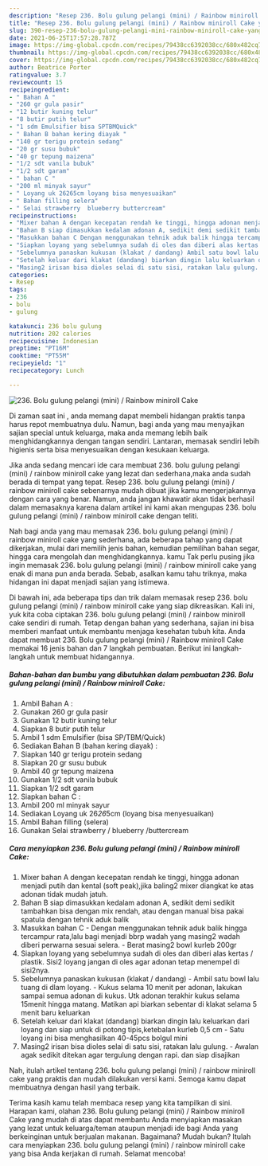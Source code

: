 ```yaml
---
description: "Resep 236. Bolu gulung pelangi (mini) / Rainbow miniroll Cake yang lezat dan Mudah Dibuat"
title: "Resep 236. Bolu gulung pelangi (mini) / Rainbow miniroll Cake yang lezat dan Mudah Dibuat"
slug: 390-resep-236-bolu-gulung-pelangi-mini-rainbow-miniroll-cake-yang-lezat-dan-mudah-dibuat
date: 2021-06-25T17:57:28.787Z
image: https://img-global.cpcdn.com/recipes/79438cc6392038cc/680x482cq70/236-bolu-gulung-pelangi-mini-rainbow-miniroll-cake-foto-resep-utama.jpg
thumbnail: https://img-global.cpcdn.com/recipes/79438cc6392038cc/680x482cq70/236-bolu-gulung-pelangi-mini-rainbow-miniroll-cake-foto-resep-utama.jpg
cover: https://img-global.cpcdn.com/recipes/79438cc6392038cc/680x482cq70/236-bolu-gulung-pelangi-mini-rainbow-miniroll-cake-foto-resep-utama.jpg
author: Beatrice Porter
ratingvalue: 3.7
reviewcount: 15
recipeingredient:
- " Bahan A "
- "260 gr gula pasir"
- "12 butir kuning telur"
- "8 butir putih telur"
- "1 sdm Emulsifier bisa SPTBMQuick"
- " Bahan B bahan kering diayak "
- "140 gr terigu protein sedang"
- "20 gr susu bubuk"
- "40 gr tepung maizena"
- "1/2 sdt vanila bubuk"
- "1/2 sdt garam"
- " bahan C "
- "200 ml minyak sayur"
- " Loyang uk 26265cm loyang bisa menyesuaikan"
- " Bahan filling selera"
- " Selai strawberry  blueberry buttercream"
recipeinstructions:
- "Mixer bahan A dengan kecepatan rendah ke tinggi, hingga adonan menjadi putih dan kental (soft peak),jika baling2 mixer diangkat ke atas adonan tidak mudah jatuh."
- "Bahan B siap dimasukkan kedalam adonan A, sedikit demi sedikit tambahkan bisa dengan mix rendah, atau dengan manual bisa pakai spatula dengan tehnik aduk balik"
- "Masukkan bahan C Dengan menggunakan tehnik aduk balik hingga tercampur rata,lalu bagi menjadi bbrp wadah yang masing2 wadah diberi perwarna sesuai selera.  Berat masing2 bowl kurleb 200gr"
- "Siapkan loyang yang sebelumnya sudah di oles dan diberi alas kertas / plastik. Sisi2 loyang jangan di oles agar adonan tetap menempel di sisi2nya."
- "Sebelumnya panaskan kukusan (klakat / dandang) Ambil satu bowl lalu tuang di dlam loyang. Kukus selama 10 menit per adonan, lakukan sampai semua adonan di kukus. Utk adonan terakhir kukus selama 15menit hingga matang. Matikan api biarkan sebentar di klakat selama 5 menit baru keluarkan"
- "Setelah keluar dari klakat (dandang) biarkan dingin lalu keluarkan dari loyang dan siap untuk di potong tipis,ketebalan kurleb 0,5 cm Satu loyang ini bisa menghasilkan 40-45pcs bolgul mini"
- "Masing2 irisan bisa dioles selai di satu sisi, ratakan lalu gulung.  Awalan agak sedikit ditekan agar tergulung dengan rapi. dan siap disajikan"
categories:
- Resep
tags:
- 236
- bolu
- gulung

katakunci: 236 bolu gulung 
nutrition: 202 calories
recipecuisine: Indonesian
preptime: "PT16M"
cooktime: "PT55M"
recipeyield: "1"
recipecategory: Lunch

---
```



![236. Bolu gulung pelangi (mini) / Rainbow miniroll Cake](https://img-global.cpcdn.com/recipes/79438cc6392038cc/680x482cq70/236-bolu-gulung-pelangi-mini-rainbow-miniroll-cake-foto-resep-utama.jpg)

Di zaman  saat ini , anda memang dapat membeli hidangan praktis tanpa harus repot membuatnya dulu. Namun, bagi anda yang mau menyajikan sajian special untuk keluarga, maka anda memang lebih baik menghidangkannya dengan tangan sendiri. Lantaran, memasak sendiri lebih higienis serta bisa menyesuaikan dengan kesukaan keluarga.

Jika anda sedang mencari ide cara membuat 236. bolu gulung pelangi (mini) / rainbow miniroll cake yang lezat dan sederhana,maka anda sudah berada di tempat yang tepat. Resep 236. bolu gulung pelangi (mini) / rainbow miniroll cake  sebenarnya mudah dibuat jika kamu mengerjakannya dengan cara yang benar. Namun, anda jangan khawatir akan tidak berhasil dalam memasaknya 
karena dalam artikel ini kami akan mengupas 236. bolu gulung pelangi (mini) / rainbow miniroll cake dengan teliti.  



Nah bagi anda yang mau memasak 236. bolu gulung pelangi (mini) / rainbow miniroll cake yang sederhana, ada beberapa tahap yang dapat dikerjakan, mulai dari memilih jenis bahan, kemudian pemilihan bahan segar, hingga cara mengolah dan menghidangkannya. kamu Tak perlu pusing jika ingin memasak 236. bolu gulung pelangi (mini) / rainbow miniroll cake yang enak di mana pun anda berada. Sebab, asalkan kamu  tahu triknya, maka hidangan ini dapat menjadi sajian yang istimewa.

Di bawah ini, ada beberapa tips dan trik dalam memasak resep 236. bolu gulung pelangi (mini) / rainbow miniroll cake yang siap dikreasikan. Kali ini, yuk kita coba ciptakan 236. bolu gulung pelangi (mini) / rainbow miniroll cake sendiri di rumah. Tetap dengan bahan yang sederhana, sajian ini bisa memberi manfaat untuk membantu menjaga kesehatan tubuh kita. Anda dapat membuat 236. Bolu gulung pelangi (mini) / Rainbow miniroll Cake memakai 16 jenis bahan dan 7 langkah pembuatan. Berikut ini langkah-langkah untuk membuat hidangannya.

<!--inarticleads1-->

##### Bahan-bahan dan bumbu yang dibutuhkan dalam pembuatan 236. Bolu gulung pelangi (mini) / Rainbow miniroll Cake:

1. Ambil  Bahan A :
1. Gunakan 260 gr gula pasir
1. Gunakan 12 butir kuning telur
1. Siapkan 8 butir putih telur
1. Ambil 1 sdm Emulsifier (bisa SP/TBM/Quick)
1. Sediakan  Bahan B (bahan kering diayak) :
1. Siapkan 140 gr terigu protein sedang
1. Siapkan 20 gr susu bubuk
1. Ambil 40 gr tepung maizena
1. Gunakan 1/2 sdt vanila bubuk
1. Siapkan 1/2 sdt garam
1. Siapkan  bahan C :
1. Ambil 200 ml minyak sayur
1. Sediakan  Loyang uk 26*26*5cm (loyang bisa menyesuaikan)
1. Ambil  Bahan filling (selera)
1. Gunakan  Selai strawberry / blueberry /buttercream




<!--inarticleads2-->

##### Cara menyiapkan 236. Bolu gulung pelangi (mini) / Rainbow miniroll Cake:

1. Mixer bahan A dengan kecepatan rendah ke tinggi, hingga adonan menjadi putih dan kental (soft peak),jika baling2 mixer diangkat ke atas adonan tidak mudah jatuh.
1. Bahan B siap dimasukkan kedalam adonan A, sedikit demi sedikit tambahkan bisa dengan mix rendah, atau dengan manual bisa pakai spatula dengan tehnik aduk balik
1. Masukkan bahan C - Dengan menggunakan tehnik aduk balik hingga tercampur rata,lalu bagi menjadi bbrp wadah yang masing2 wadah diberi perwarna sesuai selera.  - Berat masing2 bowl kurleb 200gr
1. Siapkan loyang yang sebelumnya sudah di oles dan diberi alas kertas / plastik. Sisi2 loyang jangan di oles agar adonan tetap menempel di sisi2nya.
1. Sebelumnya panaskan kukusan (klakat / dandang) - Ambil satu bowl lalu tuang di dlam loyang. - Kukus selama 10 menit per adonan, lakukan sampai semua adonan di kukus. Utk adonan terakhir kukus selama 15menit hingga matang. Matikan api biarkan sebentar di klakat selama 5 menit baru keluarkan
1. Setelah keluar dari klakat (dandang) biarkan dingin lalu keluarkan dari loyang dan siap untuk di potong tipis,ketebalan kurleb 0,5 cm - Satu loyang ini bisa menghasilkan 40-45pcs bolgul mini
1. Masing2 irisan bisa dioles selai di satu sisi, ratakan lalu gulung.  - Awalan agak sedikit ditekan agar tergulung dengan rapi. dan siap disajikan




Nah, itulah artikel tentang  236. bolu gulung pelangi (mini) / rainbow miniroll cake  yang praktis dan mudah dilakukan versi kami. Semoga kamu dapat membuatnya dengan hasil yang terbaik. 

Terima kasih kamu telah membaca resep yang kita tampilkan di sini. Harapan kami, olahan  236. Bolu gulung pelangi (mini) / Rainbow miniroll Cake yang mudah di atas dapat membantu Anda menyiapkan masakan yang lezat untuk keluarga/teman ataupun menjadi ide bagi Anda yang berkeinginan untuk berjualan makanan. Bagaimana? Mudah bukan? Itulah cara menyiapkan 236. bolu gulung pelangi (mini) / rainbow miniroll cake yang bisa Anda kerjakan di rumah. Selamat mencoba!

